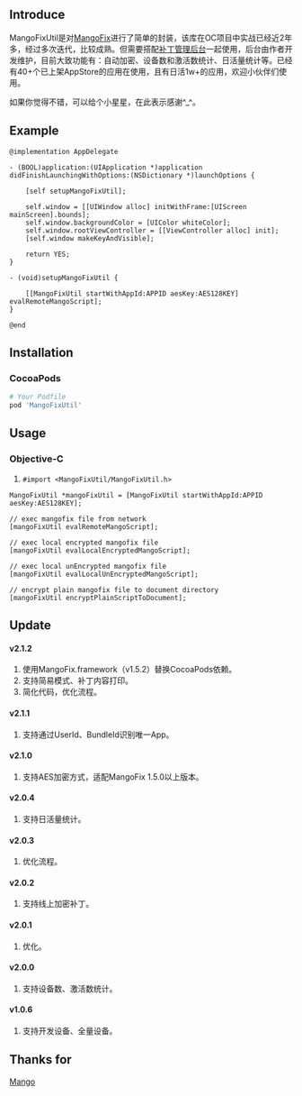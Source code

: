 ## Introduce

MangoFixUtil是对[MangoFix](https://github.com/YPLiang19/Mango)进行了简单的封装，该库在OC项目中实战已经近2年多，经过多次迭代，比较成熟。但需要搭配[补丁管理后台](http://patchhub.top/mangofix/login)一起使用，后台由作者开发维护，目前大致功能有：自动加密、设备数和激活数统计、日活量统计等。已经有40+个已上架AppStore的应用在使用，且有日活1w+的应用，欢迎小伙伴们使用。

如果你觉得不错，可以给个小星星，在此表示感谢^_^。

## Example

```objc
@implementation AppDelegate

- (BOOL)application:(UIApplication *)application didFinishLaunchingWithOptions:(NSDictionary *)launchOptions {
    
    [self setupMangoFixUtil];
    
    self.window = [[UIWindow alloc] initWithFrame:[UIScreen mainScreen].bounds];
    self.window.backgroundColor = [UIColor whiteColor];
    self.window.rootViewController = [[ViewController alloc] init];
    [self.window makeKeyAndVisible];
            
    return YES;
}

- (void)setupMangoFixUtil {
    
    [[MangoFixUtil startWithAppId:APPID aesKey:AES128KEY] evalRemoteMangoScript];
}

@end
```
## Installation

### CocoaPods

```ruby
# Your Podfile
pod 'MangoFixUtil'
```

## Usage

### Objective-C
1. `#import <MangoFixUtil/MangoFixUtil.h>`

```objc
MangoFixUtil *mangoFixUtil = [MangoFixUtil startWithAppId:APPID aesKey:AES128KEY];

// exec mangofix file from network
[mangoFixUtil evalRemoteMangoScript];

// exec local encrypted mangofix file
[mangoFixUtil evalLocalEncryptedMangoScript];

// exec local unEncrypted mangofix file
[mangoFixUtil evalLocalUnEncryptedMangoScript];

// encrypt plain mangofix file to document directory
[mangoFixUtil encryptPlainScriptToDocument];

```
## Update

#### v2.1.2
1. 使用MangoFix.framework（v1.5.2）替换CocoaPods依赖。
2. 支持简易模式、补丁内容打印。
3. 简化代码，优化流程。

#### v2.1.1
1. 支持通过UserId、BundleId识别唯一App。

#### v2.1.0
1. 支持AES加密方式，适配MangoFix 1.5.0以上版本。

#### v2.0.4
1. 支持日活量统计。

#### v2.0.3
1. 优化流程。

#### v2.0.2
1. 支持线上加密补丁。

#### v2.0.1
1. 优化。

#### v2.0.0
1. 支持设备数、激活数统计。

#### v1.0.6
1. 支持开发设备、全量设备。

## Thanks for
[Mango](https://github.com/YPLiang19/Mango)
